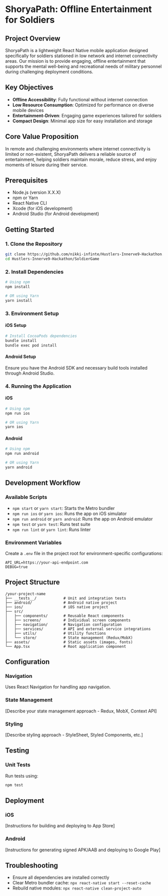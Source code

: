 

# ShoryaPath: Offline Entertainment for Soldiers

## Project Overview

ShoryaPath is a lightweight React Native mobile application designed specifically for soldiers stationed in low network and internet connectivity areas. Our mission is to provide engaging, offline entertainment that supports the mental well-being and recreational needs of military personnel during challenging deployment conditions.

## Key Objectives

- **Offline Accessibility**: Fully functional without internet connection
- **Low Resource Consumption**: Optimized for performance on diverse mobile devices
- **Entertainment-Driven**: Engaging game experiences tailored for soldiers
- **Compact Design**: Minimal app size for easy installation and storage

## Core Value Proposition

In remote and challenging environments where internet connectivity is limited or non-existent, ShoryaPath delivers a reliable source of entertainment, helping soldiers maintain morale, reduce stress, and enjoy moments of leisure during their service.

## Prerequisites

- Node.js (version X.X.X)
- npm or Yarn
- React Native CLI
- Xcode (for iOS development)
- Android Studio (for Android development)

## Getting Started

### 1. Clone the Repository

```bash
git clone https://github.com/nikki-infinte/Hustlers-Innerve9-Hackathon.git
cd Hustlers-Innerve9-Hackathon/SoldierGame
```

### 2. Install Dependencies

```bash
# Using npm
npm install

# OR using Yarn
yarn install
```

### 3. Environment Setup

#### iOS Setup
```bash
# Install CocoaPods dependencies
bundle install
bundle exec pod install
```

#### Android Setup
Ensure you have the Android SDK and necessary build tools installed through Android Studio.

### 4. Running the Application

#### iOS
```bash
# Using npm
npm run ios

# OR using Yarn
yarn ios
```

#### Android
```bash
# Using npm
npm run android

# OR using Yarn
yarn android
```

## Development Workflow

### Available Scripts

- `npm start` or `yarn start`: Starts the Metro bundler
- `npm run ios` or `yarn ios`: Runs the app on iOS simulator
- `npm run android` or `yarn android`: Runs the app on Android emulator
- `npm test` or `yarn test`: Runs test suite
- `npm run lint` or `yarn lint`: Runs linter

### Environment Variables

Create a `.env` file in the project root for environment-specific configurations:

```
API_URL=https://your-api-endpoint.com
DEBUG=true
```

## Project Structure

```
/your-project-name
├── __tests__/            # Unit and integration tests
├── android/              # Android native project
├── ios/                  # iOS native project
├── src/
│   ├── components/       # Reusable React components
│   ├── screens/          # Individual screen components
│   ├── navigation/       # Navigation configuration
│   ├── services/         # API and external service integrations
│   ├── utils/            # Utility functions
│   └── store/            # State management (Redux/MobX)
├── assets/               # Static assets (images, fonts)
└── App.tsx               # Root application component
```

## Configuration

### Navigation
Uses React Navigation for handling app navigation.

### State Management
[Describe your state management approach - Redux, MobX, Context API]

### Styling
[Describe styling approach - StyleSheet, Styled Components, etc.]

## Testing

### Unit Tests
Run tests using:
```bash
npm test
```

## Deployment

### iOS
[Instructions for building and deploying to App Store]

### Android
[Instructions for generating signed APK/AAB and deploying to Google Play]

## Troubleshooting

- Ensure all dependencies are installed correctly
- Clear Metro bundler cache: `npx react-native start --reset-cache`
- Rebuild native modules: `npx react-native clean-project-auto`






